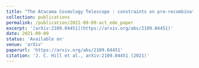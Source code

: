 ```yaml
---
title: "The Atacama Cosmology Telescope : constraints on pre-recombination early dark energy"
collection: publications
permalink: /publication/2021-09-09-act_ede_paper
excerpt: '[arXiv:2109.04451](https://arxiv.org/abs/2109.04451)'
date: 2021-09-09
status: 'Available on'
venue: 'arXiv'
paperurl: 'https://arxiv.org/abs/2109.04451'
citation: 'J. C. Hill et al., arXiv:2109.04451 (2021)'
---
```

